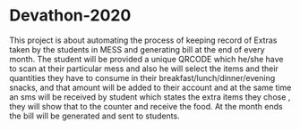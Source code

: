 # Devathon-2020
This project is about automating the process of keeping record of Extras taken by the students in MESS and generating bill at the end of every month.
The student will be provided a unique QRCODE which he/she have to scan at their particular mess and also he will select the items and their quantities they have to consume 
in their breakfast/lunch/dinner/evening snacks, and that amount will be added to their account and at the same time an sms will be received by student which 
states the extra items they chose , they will show that to the counter and receive the food. At the month ends the bill will be generated and sent to students.
